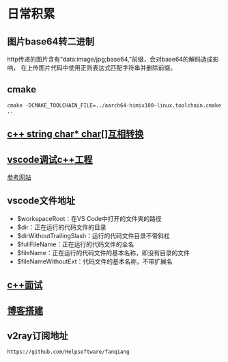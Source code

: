 # 日常积累

## 图片base64转二进制

http传递的图片含有“data:image/jpg;base64,”前缀，会对base64的解码造成影响，
在上传图片代码中使用正则表达式匹配字符串并删除前缀。

## cmake

    cmake -DCMAKE_TOOLCHAIN_FILE=../aarch64-himix100-linux.toolchain.cmake ..

## [c++ string char* char[]互相转换](https://blog.csdn.net/yzhang6_10/article/details/51164300)

## [vscode调试c++工程](http://alanli7991.github.io/2019/12/10/CMake10%E4%B8%8D%E5%90%8CIDE%E7%9A%84%E5%B7%AE%E5%88%AB%E5%92%8C%E9%80%89%E6%8B%A9/)

[参考网站](https://zhuanlan.zhihu.com/p/52874931)

## vscode文件地址

* $workspaceRoot：在VS Code中打开的文件夹的路径 
* $dir：正在运行的代码文件的目录 
* $dirWithoutTrailingSlash：运行的代码文件目录不带斜杠 
* $fullFileName：正在运行的代码文件的全名 
* $fileName：正在运行的代码文件的基本名称，即没有目录的文件 
* $fileNameWithoutExt：代码文件的基本名称，不带扩展名

## [c++面试](https://blog.csdn.net/u014796694/article/details/81210868?utm_medium=distribute.pc_relevant.none-task-blog-BlogCommendFromBaidu-2.compare&depth_1-utm_source=distribute.pc_relevant.none-task-blog-BlogCommendFromBaidu-2.compare)

## [博客搭建](https://blog.objectspace.cn/2019/08/15/%E4%BB%8E%E9%9B%B6%E6%90%AD%E5%BB%BAHexo%E5%8D%9A%E5%AE%A2%E5%B9%B6%E9%83%A8%E7%BD%B2%E9%98%BF%E9%87%8C%E4%BA%91%E6%9C%8D%E5%8A%A1%E5%99%A8-%E5%A5%B6%E5%A6%88%E7%BA%A7%E6%95%99%E5%AD%A6/#)

## v2ray订阅地址

    https://github.com/Helpsoftware/fanqiang

